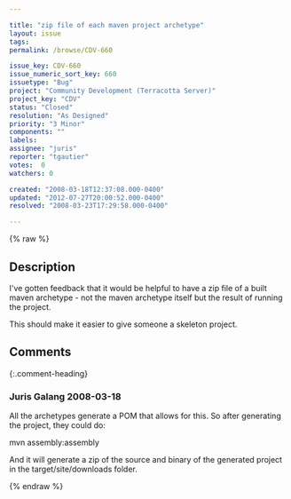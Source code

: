 ```yaml
---

title: "zip file of each maven project archetype"
layout: issue
tags: 
permalink: /browse/CDV-660

issue_key: CDV-660
issue_numeric_sort_key: 660
issuetype: "Bug"
project: "Community Development (Terracotta Server)"
project_key: "CDV"
status: "Closed"
resolution: "As Designed"
priority: "3 Minor"
components: ""
labels: 
assignee: "juris"
reporter: "tgautier"
votes:  0
watchers: 0

created: "2008-03-18T12:37:08.000-0400"
updated: "2012-07-27T20:00:52.000-0400"
resolved: "2008-03-23T17:29:58.000-0400"

---
```




{% raw %}



## Description

<div markdown="1" class="description">

I've gotten feedback that it would be helpful to have a zip file of a built maven archetype - not the maven archetype itself but the result of running the project.

This should make it easier to give someone a skeleton project.

</div>

## Comments


{:.comment-heading}
### **Juris Galang** <span class="date">2008-03-18</span>

<div markdown="1" class="comment">

All the archetypes generate a POM that allows for this.
So after generating the project, they could do:

  mvn assembly:assembly

And it will generate a zip of the source and binary of the generated project in the target/site/downloads folder.


</div>



{% endraw %}
